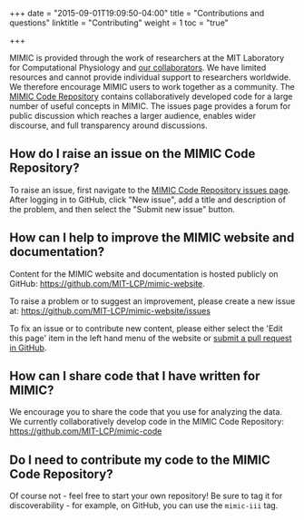 +++
date = "2015-09-01T19:09:50-04:00"
title = "Contributions and questions"
linktitle = "Contributing"
weight = 1
toc = "true"

+++

MIMIC is provided through the work of researchers at the MIT Laboratory for Computational Physiology and [our collaborators](/about/acknowledgments/). We have limited resources and cannot provide individual support to researchers worldwide. We therefore encourage MIMIC users to work together as a community.
The [MIMIC Code Repository](https://github.com/MIT-LCP/mimic-code/) contains collaboratively developed code for a large number of useful concepts in MIMIC.
The issues page provides a forum for public discussion which reaches a larger audience, enables wider discourse, and full transparency around discussions.

## How do I raise an issue on the MIMIC Code Repository?

To raise an issue, first navigate to the [MIMIC Code Repository issues page](https://github.com/MIT-LCP/mimic-code/issues).
After logging in to GitHub, click "New issue", add a title and description of the problem, and then select the "Submit new issue" button.

## How can I help to improve the MIMIC website and documentation?

Content for the MIMIC website and documentation is hosted publicly on GitHub: https://github.com/MIT-LCP/mimic-website.

To raise a problem or to suggest an improvement, please create a new issue at: https://github.com/MIT-LCP/mimic-website/issues

To fix an issue or to contribute new content, please either select the 'Edit this page' item in the left hand menu of the website or [submit a pull request in GitHub](https://help.github.com/articles/using-pull-requests/).

## How can I share code that I have written for MIMIC?

We encourage you to share the code that you use for analyzing the data. We currently collaboratively develop code in the MIMIC Code Repository:
https://github.com/MIT-LCP/mimic-code

## Do I need to contribute my code to the MIMIC Code Repository?

Of course not - feel free to start your own repository! Be sure to tag it for discoverability - for example, on GitHub, you can use the `mimic-iii` tag.
